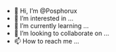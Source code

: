 - 👋 Hi, I’m @Posphorux
- 👀 I’m interested in ...
- 🌱 I’m currently learning ...
- 💞️ I’m looking to collaborate on ...
- 📫 How to reach me ...

<!---
Posphorux/Posphorux is a ✨ special ✨ repository because its `README.md` (this file) appears on your GitHub profile.
You can click the Preview link to take a look at your changes.
--->
